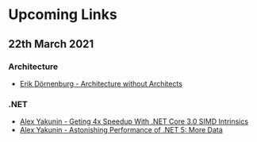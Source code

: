 # Upcoming Links

## 22th March 2021

### Architecture
- [Erik Dörnenburg - Architecture without Architects](https://vimeo.com/141386145)


### .NET
- [Alex Yakunin - Geting 4x Speedup With .NET Core 3.0 SIMD Intrinsics](https://itnext.io/geting-4x-speedup-with-net-core-3-0-simd-intrinsics-5c9c31c47991)
- [Alex Yakunin - Astonishing Performance of .NET 5: More Data](https://medium.com/swlh/astonishing-performance-of-net-5-more-data-5cdc8d821e8c)
